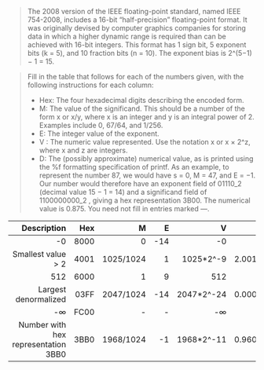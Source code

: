 > The 2008 version of the IEEE floating-point standard, named IEEE 754-2008,
includes a 16-bit “half-precision” floating-point format. It was originally
devised by computer graphics companies for storing data in which a higher
dynamic range is required than can be achieved with 16-bit integers. This format
has 1 sign bit, 5 exponent bits (k = 5), and 10 fraction bits (n = 10). The
exponent bias is 2^(5−1) − 1 = 15.

> Fill in the table that follows for each of the numbers given, with the
following instructions for each column:
> - Hex: The four hexadecimal digits describing the encoded form.
> - M: The value of the significand. This should be a number of the form x or
>   x/y, where x is an integer and y is an integral power of 2. Examples include
>   0, 67/64, and 1/256.
> - E: The integer value of the exponent.
> - V : The numeric value represented. Use the notation x or x × 2^z, where x
>   and z are integers.
> - D: The (possibly approximate) numerical value, as is printed using the %f
>   formatting specification of printf.
> As an example, to represent the number 87, we would have s = 0, M = 47, and
E = −1. Our number would therefore have an exponent field of 01110_2 (decimal
value 15 − 1 = 14) and a significand field of 1100000000_2 , giving a hex
representation 3B00. The numerical value is 0.875.
You need not fill in entries marked —.

|                         Description |  Hex |         M |   E |          V |        D |
|------------------------------------:|-----:|----------:|----:|-----------:|---------:|
|                                  -0 | 8000 |         0 | -14 |         -0 |     -0.0 |
|                  Smallest value > 2 | 4001 | 1025/1024 |   1 |  1025*2^-9 | 2.001953 |
|                                 512 | 6000 |         1 |   9 |        512 |      512 |
|                Largest denormalized | 03FF | 2047/1024 | -14 | 2047*2^-24 | 0.000122 |
|                                  -∞ | FC00 |         - |   - |         -∞ |       -∞ |
| Number with hex representation 3BB0 | 3BB0 | 1968/1024 |  -1 | 1968*2^-11 | 0.960938 |
